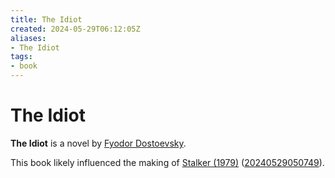 ```yaml
---
title: The Idiot
created: 2024-05-29T06:12:05Z
aliases:
- The Idiot
tags:
- book
---
```


# The Idiot

**The Idiot** is a novel by [Fyodor Dostoevsky](../notes/fyodor-dostoevsky.md).

This book likely influenced the making of [Stalker (1979)](stalker.md) ([20240529050749](../entries/20240529050749.md)).
